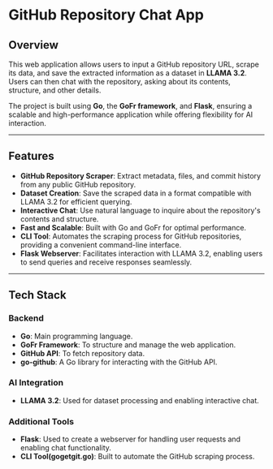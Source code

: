 # GitHub Repository Chat App

## Overview

This web application allows users to input a GitHub repository URL, scrape its data, and save the extracted information as a dataset in **LLAMA 3.2**. Users can then chat with the repository, asking about its contents, structure, and other details.

The project is built using **Go**, the **GoFr framework**, and **Flask**, ensuring a scalable and high-performance application while offering flexibility for AI interaction.

---

## Features

- **GitHub Repository Scraper**: Extract metadata, files, and commit history from any public GitHub repository.
- **Dataset Creation**: Save the scraped data in a format compatible with LLAMA 3.2 for efficient querying.
- **Interactive Chat**: Use natural language to inquire about the repository's contents and structure.
- **Fast and Scalable**: Built with Go and GoFr for optimal performance.
- **CLI Tool**: Automates the scraping process for GitHub repositories, providing a convenient command-line interface.
- **Flask Webserver**: Facilitates interaction with LLAMA 3.2, enabling users to send queries and receive responses seamlessly.

---

## Tech Stack

### Backend
- **Go**: Main programming language.
- **GoFr Framework**: To structure and manage the web application.
- **GitHub API**: To fetch repository data.
- **go-github**: A Go library for interacting with the GitHub API.

### AI Integration
- **LLAMA 3.2**: Used for dataset processing and enabling interactive chat.

### Additional Tools
- **Flask**: Used to create a webserver for handling user requests and enabling chat functionality.
- **CLI Tool(gogetgit.go)**: Built to automate the GitHub scraping process.